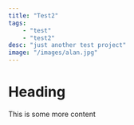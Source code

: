 ```yaml
---
title: "Test2"
tags:
    - "test"
    - "test2"
desc: "just another test project"
image: "/images/alan.jpg"
---
```


# Heading
This is some more content